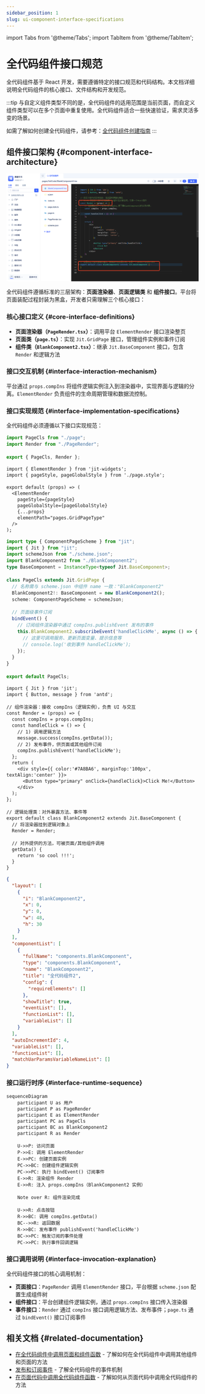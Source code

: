 ```yaml
---
sidebar_position: 1
slug: ui-component-interface-specifications
---
```


import Tabs from '@theme/Tabs';
import TabItem from '@theme/TabItem';

# 全代码组件接口规范

全代码组件基于 React 开发，需要遵循特定的接口规范和代码结构。本文档详细说明全代码组件的核心接口、文件结构和开发规范。

:::tip
与自定义组件类型不同的是，全代码组件的适用范围是当前页面，而自定义组件类型可以在多个页面中重复使用。全代码组件适合一些快速验证，需求灵活多变的场景。

如需了解如何创建全代码组件，请参考：[全代码组件创建指南](../using-functional-components-in-pages/full-code-components)
:::

## 组件接口架构 {#component-interface-architecture}

![源码](./img/15/source-code.png)

全代码组件遵循标准的三层架构：**页面渲染器**、**页面逻辑类** 和 **组件接口**。平台将页面装配过程封装为黑盒，开发者只需理解三个核心接口：

### 核心接口定义 {#core-interface-definitions}

- **页面渲染器（`PageRender.tsx`）**：调用平台 `ElementRender` 接口渲染整页
- **页面类（`page.ts`）**：实现 `Jit.GridPage` 接口，管理组件实例和事件订阅
- **组件类（`BlankComponent2.tsx`）**：继承 `Jit.BaseComponent` 接口，包含 `Render` 和逻辑方法

### 接口交互机制 {#interface-interaction-mechanism}

平台通过 `props.compIns` 将组件逻辑实例注入到渲染器中，实现界面与逻辑的分离。`ElementRender` 负责组件的生命周期管理和数据流控制。

### 接口实现规范 {#interface-implementation-specifications}

全代码组件必须遵循以下接口实现规范：

<Tabs>
  <TabItem value="index" label="index.ts" default>

```ts
import PageCls from "./page";
import Render from "./PageRender";

export { PageCls, Render };
```

  </TabItem>
  <TabItem value="pageRender" label="PageRender.tsx">

```tsx
import { ElementRender } from 'jit-widgets';
import { pageStyle, pageGlobalStyle } from './page.style';

export default (props) => (
  <ElementRender
    pageStyle={pageStyle}
    pageGlobalStyle={pageGlobalStyle}
    {...props}
    elementPath="pages.GridPageType"
  />
);
```

  </TabItem>
  <TabItem value="page" label="page.ts">

```ts
import type { ComponentPageScheme } from "jit";
import { Jit } from "jit";
import schemeJson from "./scheme.json";
import BlankComponent2 from "./BlankComponent2";
type BaseComponent = InstanceType<typeof Jit.BaseComponent>;

class PageCls extends Jit.GridPage {
  // 名称需与 scheme.json 中组件 name 一致："BlankComponent2"
  BlankComponent2!: BaseComponent = new BlankComponent2();
  scheme: ComponentPageScheme = schemeJson;

  // 页面级事件订阅
  bindEvent() {
    // 订阅组件渲染器中通过 compIns.publishEvent 发布的事件
    this.BlankComponent2.subscribeEvent('handleClickMe', async () => {
      // 这里可调用服务、更新页面变量、提示信息等
      // console.log('收到事件 handleClickMe');
    });
  }
}

export default PageCls;
```

  </TabItem>
  <TabItem value="component" label="BlankComponent2.tsx">

```tsx
import { Jit } from 'jit';
import { Button, message } from 'antd';

// 组件渲染器：接收 compIns（逻辑实例），负责 UI 与交互
const Render = (props) => {
  const compIns = props.compIns;
  const handleClick = () => {
    // 1) 调用逻辑方法
    message.success(compIns.getData());
    // 2) 发布事件，供页面或其他组件订阅
    compIns.publishEvent('handleClickMe');
  };
  return (
    <div style={{ color:'#7A8BA6', marginTop:'100px', textAlign:'center' }}>
      <Button type="primary" onClick={handleClick}>Click Me!</Button>
    </div>
  );
};

// 逻辑处理类：对外暴露方法、事件等
export default class BlankComponent2 extends Jit.BaseComponent {
  // 将渲染器挂到逻辑对象上
  Render = Render;

  // 对外提供的方法，可被页面/其他组件调用
  getData() {
    return 'so cool !!!';
  }
}
```

  </TabItem>
  <TabItem value="scheme" label="scheme.json">

```json
{
  "layout": [
    {
      "i": "BlankComponent2",
      "x": 0,
      "y": 0,
      "w": 48,
      "h": 30
    }
  ],
  "componentList": [
    {
      "fullName": "components.BlankComponent",
      "type": "components.BlankComponent",
      "name": "BlankComponent2",
      "title": "全代码组件2",
      "config": {
        "requireElements": []
      },
      "showTitle": true,
      "eventList": [],
      "functionList": [],
      "variableList": []
    }
  ],
  "autoIncrementId": 4,
  "variableList": [],
  "functionList": [],
  "matchUarParamsVariableNameList": []
}
```

  </TabItem>
</Tabs>

### 接口运行时序 {#interface-runtime-sequence}

```mermaid
sequenceDiagram
    participant U as 用户
    participant P as PageRender
    participant E as ElementRender
    participant PC as PageCls
    participant BC as BlankComponent2
    participant R as Render

    U->>P: 访问页面
    P->>E: 调用 ElementRender
    E->>PC: 创建页面实例
    PC->>BC: 创建组件逻辑实例
    PC->>PC: 执行 bindEvent() 订阅事件
    E->>R: 渲染组件 Render
    E->>R: 注入 props.compIns（BlankComponent2 实例）

    Note over R: 组件渲染完成

    U->>R: 点击按钮
    R->>BC: 调用 compIns.getData()
    BC-->>R: 返回数据
    R->>BC: 发布事件 publishEvent('handleClickMe')
    BC->>PC: 触发订阅的事件处理
    PC->>PC: 执行事件回调逻辑
```

### 接口调用说明 {#interface-invocation-explanation}

全代码组件接口的核心调用机制：

- **页面接口**：`PageRender` 调用 `ElementRender` 接口，平台根据 `scheme.json` 配置生成组件树
- **组件接口**：平台创建组件逻辑实例，通过 `props.compIns` 接口传入渲染器
- **事件接口**：`Render` 通过 `compIns` 接口调用逻辑方法、发布事件；`page.ts` 通过 `bindEvent()` 接口订阅事件

## 相关文档 {#related-documentation}

- [在全代码组件中调用页面和组件函数](./calling-page-and-component-functions-in-fullcode-components) - 了解如何在全代码组件中调用其他组件和页面的方法
- [发布和订阅事件](./emitting-events) - 了解全代码组件的事件机制
- [在页面代码中调用全代码组件函数](./calling-fullcode-component-functions-in-page-code) - 了解如何从页面代码中调用全代码组件的方法
